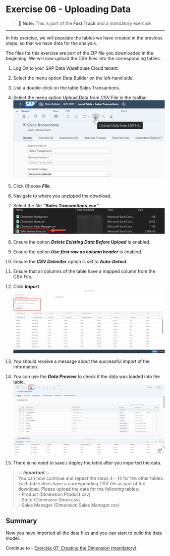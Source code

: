 # Exercise 06 - Uploading Data

>:memo: **Note:** This is part of the <strong>Fast Track</strong> and a mandatory exercise.

---

In this exercise, we will populate the tables we have created in the previous steps, so that we have data for the analysis.

The files for this exercise are part of the ZIP file you downloaded in the beginning.
We will now upload the CSV files into the corresponding tables.
1. Log On to your SAP Data Warehouse Cloud tenant.
2. Select the menu option Data Builder on the left-hand side.
3. Use a double-click on the table Sales Transactions.
4. Select the menu option Upload Data from CSV File in the toolbar.
<br>![](images/00_00_0061.png) 

5. Click Choose ***File***.  
6. Navigate to where you unzipped the download.
7. Select the file ***“Sales Transactions.csv”***.
<br>![](images/00_00_0062.png) 

8. Ensure the option ***Delete Existing Data Before Upload*** is enabled.
9. Ensure the option ***Use first row as column header*** is enabled.
10. Ensure the ***CSV Delimiter*** option is set to ***Auto-Detect***.
11. Ensure that all columns of the table have a mapped column from the CSV File.
12. Click ***Import***.
<br>![](images/00_00_0063.png) 

13. You should receive a message about the successful import of the information.
14. You can use the ***Data Preview*** to check if the data was loaded into the table.
<br>![](images/00_00_0206.png)

15. There is no need to save / deploy the table after you imported the data.

> :boom: ***Important*** :boom: <br> You can now continue and repeat the steps 4 - 14 for the other tables. Each table does have a corresponding CSV file as part of the download. Please upload the data for the following tables:<br>- Product (Dimension Product.csv)<br>- Store (Dimension Store.csv) <br>- Sales Manager (Dimension Sales Manager.csv)<br>


## Summary

Now you have imported all the data files and you can start to build the data model. 

Continue to - [Exercise 07: Creating the Dimension (mandatory)](../ex07/README.md)
